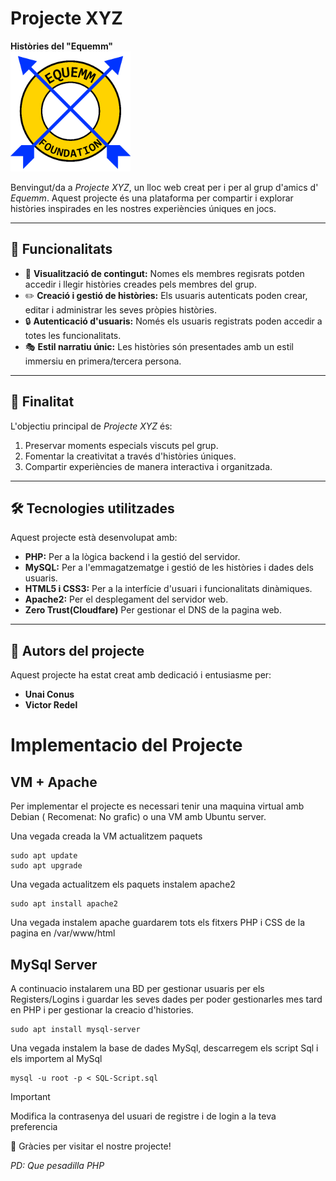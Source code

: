 # Projecte XYZ
**Històries del "Equemm"**  
![alt text](/EquemResources/EquemClassicV2Smoll.png)

Benvingut/da a *Projecte XYZ*, un lloc web creat per i per al grup d'amics d' *Equemm*. Aquest projecte és una plataforma per compartir i explorar històries inspirades en les nostres experiències úniques en jocs.  

---

## 🚀 Funcionalitats  
- 🌟 **Visualització de contingut:** Nomes els membres regisrats potden accedir i llegir històries creades pels membres del grup.  
- ✏️ **Creació i gestió de històries:** Els usuaris autenticats poden crear, editar i administrar les seves pròpies històries.  
- 🔒 **Autenticació d'usuaris:** Només els usuaris registrats poden accedir a totes les funcionalitats.  
- 🎭 **Estil narratiu únic:** Les històries són presentades amb un estil immersiu en primera/tercera persona.  

---

## 🎯 Finalitat  
L'objectiu principal de *Projecte XYZ* és:  
1. Preservar moments especials viscuts pel grup.  
2. Fomentar la creativitat a través d'històries úniques.  
3. Compartir experiències de manera interactiva i organitzada.  

---

## 🛠️ Tecnologies utilitzades  
Aquest projecte està desenvolupat amb:  
- **PHP:** Per a la lògica backend i la gestió del servidor.  
- **MySQL:** Per a l'emmagatzematge i gestió de les històries i dades dels usuaris.  
- **HTML5 i CSS3:** Per a la interfície d'usuari i funcionalitats dinàmiques.  
- **Apache2:** Per el desplegament del servidor web.
- **Zero Trust(Cloudfare)** Per gestionar el DNS de la pagina web.  

---

## 👥 Autors del projecte  
Aquest projecte ha estat creat amb dedicació i entusiasme per:  

- **Unai Conus**  
- **Victor Redel**

# Implementacio del Projecte

## VM + Apache
Per implementar el projecte es necessari tenir una maquina virtual amb Debian ( Recomenat: No grafic) o
una VM amb Ubuntu server.

Una vegada creada la VM actualitzem paquets

```
sudo apt update
sudo apt upgrade
```

Una vegada actualitzem els paquets instalem apache2
```
sudo apt install apache2
```
Una vegada instalem apache guardarem tots els fitxers PHP i CSS de la
pagina en /var/www/html

## MySql Server

A continuacio instalarem una BD per gestionar usuaris per els Registers/Logins i guardar
les seves dades per poder gestionarles mes tard en PHP i per gestionar la creacio d'histories.

```
sudo apt install mysql-server
```

Una vegada instalem la base de dades MySql, descarregem els script Sql i els importem al MySql
```
mysql -u root -p < SQL-Script.sql
```

> [!IMPORTANT]
> Modifica la contrasenya del usuari de registre i de login a la teva preferencia




🎉 Gràcies per visitar el nostre projecte!   




*PD: Que pesadilla PHP*
